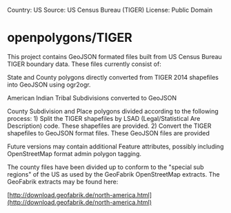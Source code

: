 Country: US
Source: US Census Bureau (TIGER)
License: Public Domain

openpolygons/TIGER
==================
This project contains GeoJSON formated files built from US Census Bureau
TIGER boundary data. These files currently consist of:

State and County polygons directly converted from TIGER 2014 shapefiles
          into GeoJSON using ogr2ogr.

American Indian Tribal Subdivisions converted to GeoJSON

County Subdivision and Place polygons divided according to the following
          process:
		1) Split the TIGER shapefiles by LSAD (Legal/Statistical
		   Are Description) code. These shapefiles are provided.
		2) Convert the TIGER shapefiles to GeoJSON format files.
		   These GeoJSON files are provided

Future versions may contain additional Feature attributes, possibly
including OpenStreetMap format admin polygon tagging.

The county files have been divided up to conform to the "special sub
regions" of the US as used by the GeoFabrik OpenStreetMap extracts.
The GeoFabrik extracts may be found here: 

[http://download.geofabrik.de/north-america.html](http://download.geofabrik.de/north-america.html)
